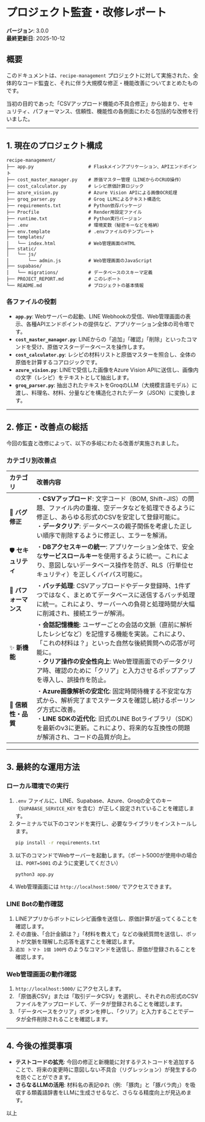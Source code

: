 # プロジェクト監査・改修レポート

**バージョン**: 3.0.0  
**最終更新日**: 2025-10-12

## 概要

このドキュメントは、`recipe-management` プロジェクトに対して実施された、全体的なコード監査と、それに伴う大規模な修正・機能改善についてまとめたものです。

当初の目的であった「CSVアップロード機能の不具合修正」から始まり、セキュリティ、パフォーマンス、信頼性、機能性の各側面にわたる包括的な改修を行いました。

---

## 1. 現在のプロジェクト構成

```
recipe-management/
├── app.py                    # Flaskメインアプリケーション、APIエンドポイント
├── cost_master_manager.py    # 原価マスター管理（LINEからのCRUD操作）
├── cost_calculator.py        # レシピ原価計算ロジック
├── azure_vision.py           # Azure Vision APIによる画像OCR処理
├── groq_parser.py            # Groq LLMによるテキスト構造化
├── requirements.txt          # Python依存パッケージ
├── Procfile                  # Render用設定ファイル
├── runtime.txt               # Python実行バージョン
├── .env                      # 環境変数（秘密キーなどを格納）
├── env.template              # .envファイルのテンプレート
├── templates/
│   └── index.html            # Web管理画面のHTML
├── static/
│   └── js/
│       └── admin.js          # Web管理画面のJavaScript
├── supabase/
│   └── migrations/           # データベースのスキーマ定義
├── PROJECT_REPORT.md         # このレポート
└── README.md                 # プロジェクトの基本情報
```

### 各ファイルの役割

-   **`app.py`**: Webサーバーの起動、LINE Webhookの受信、Web管理画面の表示、各種APIエンドポイントの提供など、アプリケーション全体の司令塔です。
-   **`cost_master_manager.py`**: LINEからの「追加」「確認」「削除」といったコマンドを受け、原価マスターデータベースを操作します。
-   **`cost_calculator.py`**: レシピの材料リストと原価マスターを照合し、全体の原価を計算するコアロジックです。
-   **`azure_vision.py`**: LINEで受信した画像をAzure Vision APIに送信し、画像内の文字（レシピ）をテキストとして抽出します。
-   **`groq_parser.py`**: 抽出されたテキストをGroqのLLM（大規模言語モデル）に渡し、料理名、材料、分量などを構造化されたデータ（JSON）に変換します。

---

## 2. 修正・改善点の総括

今回の監査と改修によって、以下の多岐にわたる改善が実施されました。

### カテゴリ別改善点

| カテゴリ | 改善内容 |
| :--- | :--- |
| 🐛 **バグ修正** | ・**CSVアップロード**: 文字コード（BOM, Shift-JIS）の問題、ファイル内の重複、空データなどを処理できるように修正し、あらゆる形式のCSVを安定して登録可能に。<br>・**データクリア**: データベースの親子関係を考慮した正しい順序で削除するように修正し、エラーを解消。 |
| 🛡️ **セキュリティ** | ・**DBアクセスキーの統一**: アプリケーション全体で、安全な**サービスロールキー**を使用するように統一。これにより、意図しないデータベース操作を防ぎ、RLS（行単位セキュリティ）を正しくバイパス可能に。 |
| 🚀 **パフォーマンス** | ・**バッチ処理**: CSVアップロードやデータ登録時、1件ずつではなく、まとめてデータベースに送信するバッチ処理に統一。これにより、サーバーへの負荷と処理時間が大幅に削減され、接続エラーが解消。 |
| ✨ **新機能** | ・**会話記憶機能**: ユーザーごとの会話の文脈（直前に解析したレシピなど）を記憶する機能を実装。これにより、「これの材料は？」といった自然な後続質問への応答が可能に。<br>・**クリア操作の安全性向上**: Web管理画面でのデータクリア時、確認のために「クリア」と入力させるポップアップを導入し、誤操作を防止。 |
| 🔧 **信頼性・品質** | ・**Azure画像解析の安定化**: 固定時間待機する不安定な方式から、解析完了までステータスを確認し続けるポーリング方式に改善。<br>・**LINE SDKの近代化**: 旧式のLINE Botライブラリ（SDK）を最新のv3に更新。これにより、将来的な互換性の問題が解消され、コードの品質が向上。 |

---

## 3. 最終的な運用方法

### ローカル環境での実行

1.  `.env` ファイルに、LINE、Supabase、Azure、Groqの全てのキー（`SUPABASE_SERVICE_KEY` を含む）が正しく設定されていることを確認します。
2.  ターミナルで以下のコマンドを実行し、必要なライブラリをインストールします。
    ```bash
    pip install -r requirements.txt
    ```
3.  以下のコマンドでWebサーバーを起動します。（ポート5000が使用中の場合は、`PORT=5001` のように変更してください）
    ```bash
    python3 app.py
    ```
4.  Web管理画面には `http://localhost:5000/` でアクセスできます。

### LINE Botの動作確認

1.  LINEアプリからボットにレシピ画像を送信し、原価計算が返ってくることを確認します。
2.  その直後、「合計金額は？」「材料を教えて」などの後続質問を送信し、ボットが文脈を理解した応答を返すことを確認します。
3.  `追加 トマト 1個 100円` のようなコマンドを送信し、原価が登録されることを確認します。

### Web管理画面の動作確認

1.  `http://localhost:5000/` にアクセスします。
2.  「原価表CSV」または「取引データCSV」を選択し、それぞれの形式のCSVファイルをアップロードして、データが登録されることを確認します。
3.  「データベースをクリア」ボタンを押し、「クリア」と入力することでデータが全件削除されることを確認します。

---

## 4. 今後の推奨事項

-   **テストコードの拡充**: 今回の修正と新機能に対するテストコードを追加することで、将来の変更時に意図しない不具合（リグレッション）が発生するのを防ぐことができます。
-   **さらなるLLMの活用**: 材料名の表記ゆれ（例: 「豚肉」と「豚バラ肉」）を吸収する類義語辞書をLLMに生成させるなど、さらなる精度向上が見込めます。


以上

